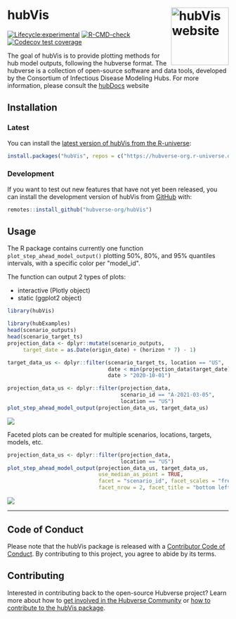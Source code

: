 # hubVis <a href="https://hubverse-org.github.io/hubVis/"><img src="man/figures/logo.png" align="right" height="131" alt="hubVis website" /></a>

[![Lifecycle:experimental](https://img.shields.io/badge/lifecycle-experimental-orange.svg)](https://lifecycle.r-lib.org/articles/stages.html#experimental)
[![R-CMD-check](https://github.com/hubverse-org/hubVis/actions/workflows/R-CMD-check.yaml/badge.svg)](https://github.com/hubverse-org/hubVis/actions/workflows/R-CMD-check.yaml)
[![Codecov test coverage](https://codecov.io/gh/hubverse-org/hubVis/branch/main/graph/badge.svg)](https://app.codecov.io/gh/hubverse-org/hubVis?branch=main)

The goal of hubVis is to provide plotting methods for hub model outputs,
following the hubverse format. The hubverse is a collection of open-source
software and data tools, developed by the Consortium of Infectious Disease
Modeling Hubs. For more information, please consult the
[hubDocs](https://hubverse.io/en/latest/) website

## Installation

### Latest

You can install the [latest version of hubVis from the R-universe](https://hubverse-org.r-universe.dev/hubVis):

```r
install.packages("hubVis", repos = c("https://hubverse-org.r-universe.dev", "https://cloud.r-project.org"))
```

### Development

If you want to test out new features that have not yet been released, you can install the development version of hubVis from [GitHub](https://github.com/) with:

```r
remotes::install_github("hubverse-org/hubVis")
```

## Usage

The R package contains currently one function `plot_step_ahead_model_output()`
plotting 50%, 80%, and 95% quantiles intervals, with a specific color per
"model\_id".

The function can output 2 types of plots:

- interactive (Plotly object)
- static (ggplot2 object)

```r
library(hubVis)
```

```r
library(hubExamples)
head(scenario_outputs)
head(scenario_target_ts)
projection_data <- dplyr::mutate(scenario_outputs,
     target_date = as.Date(origin_date) + (horizon * 7) - 1)

target_data_us <- dplyr::filter(scenario_target_ts, location == "US",
                                date < min(projection_data$target_date) + 21,
                                date > "2020-10-01")
```

```r
projection_data_us <- dplyr::filter(projection_data,
                                    scenario_id == "A-2021-03-05",
                                    location == "US")
plot_step_ahead_model_output(projection_data_us, target_data_us)
```

![](./man/figures/simple_plotly.png)

Faceted plots can be created for multiple scenarios, locations, targets,
models, etc.

```r
projection_data_us <- dplyr::filter(projection_data,
                                    location == "US")
plot_step_ahead_model_output(projection_data_us, target_data_us, 
                             use_median_as_point = TRUE,
                             facet = "scenario_id", facet_scales = "free_x", 
                             facet_nrow = 2, facet_title = "bottom left")
```

![](./man/figures/facet_plot.png)

***

## Code of Conduct

Please note that the hubVis package is released with a [Contributor Code of Conduct](.github/CODE_OF_CONDUCT.md). By contributing to this project, you agree to abide by its terms.

## Contributing

Interested in contributing back to the open-source Hubverse project?
Learn more about how to [get involved in the Hubverse Community](https://hubverse.io/en/latest/overview/contribute.html) or [how to contribute to the hubVis package](.github/CONTRIBUTING.md).


